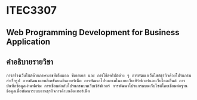 ﻿# ITEC3307
## Web Programming Development for Business Application
## คำอธิบายรายวิชา
```
การสร้างเว็บไซต์ด้วยภาษาเอชทีเอ็มแอล ซีเอสเอส และ การใช้สคริปต์ต่าง ๆ การพัฒนาเว็บไซต์ธุรกิจด้วยโปรแกรมสำเร็จรูป การพัฒนาแอพลิเคชันบนอินเทอร์เน็ต การพัฒนาโปรแกรมในแบบเว็บเซิร์ฟเวอร์และเว็บไคลเอ็นต์ การบันทึกข้อมูลผ่านฟอร์ม การเชื่อมต่อกับโปรแกรมบนเว็บเซิร์ฟเวอร์ การพัฒนาโปรแกรมบนเว็บไซต์โดยเชื่อมต่อฐานข้อมูลเพื่อพัฒนาระบบงานธุรกิจการค้าบนอินเทอร์เน็ต
```